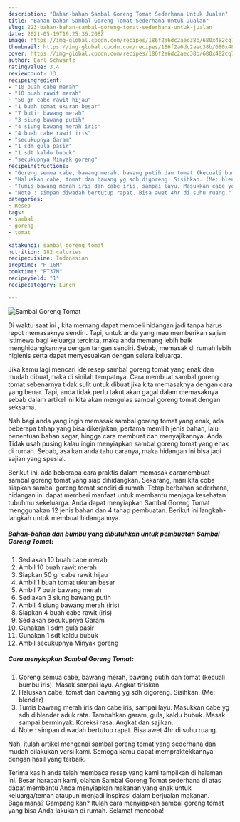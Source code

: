 ```yaml
---
description: "Bahan-bahan Sambal Goreng Tomat Sederhana Untuk Jualan"
title: "Bahan-bahan Sambal Goreng Tomat Sederhana Untuk Jualan"
slug: 223-bahan-bahan-sambal-goreng-tomat-sederhana-untuk-jualan
date: 2021-05-19T19:25:36.208Z
image: https://img-global.cpcdn.com/recipes/186f2a6dc2aec38b/680x482cq70/sambal-goreng-tomat-foto-resep-utama.jpg
thumbnail: https://img-global.cpcdn.com/recipes/186f2a6dc2aec38b/680x482cq70/sambal-goreng-tomat-foto-resep-utama.jpg
cover: https://img-global.cpcdn.com/recipes/186f2a6dc2aec38b/680x482cq70/sambal-goreng-tomat-foto-resep-utama.jpg
author: Earl Schwartz
ratingvalue: 3.4
reviewcount: 13
recipeingredient:
- "10 buah cabe merah"
- "10 buah rawit merah"
- "50 gr cabe rawit hijau"
- "1 buah tomat ukuran besar"
- "7 butir bawang merah"
- "3 siung bawang putih"
- "4 siung bawang merah iris"
- "4 buah cabe rawit iris"
- "secukupnya Garam"
- "1 sdm gula pasir"
- "1 sdt kaldu bubuk"
- "secukupnya Minyak goreng"
recipeinstructions:
- "Goreng semua cabe, bawang merah, bawang putih dan tomat (kecuali bumbu iris). Masak sampai layu. Angkat tiriskan"
- "Haluskan cabe, tomat dan bawang yg sdh digoreng. Sisihkan. (Me: blender)"
- "Tumis bawang merah iris dan cabe iris, sampai layu. Masukkan cabe yg sdh diblender aduk rata. Tambahkan garam, gula, kaldu bubuk. Masak sampai berminyak. Koreksi rasa. Angkat dan sajikan."
- "Note : simpan diwadah bertutup rapat. Bisa awet 4hr di suhu ruang."
categories:
- Resep
tags:
- sambal
- goreng
- tomat

katakunci: sambal goreng tomat 
nutrition: 182 calories
recipecuisine: Indonesian
preptime: "PT16M"
cooktime: "PT37M"
recipeyield: "1"
recipecategory: Lunch

---
```



![Sambal Goreng Tomat](https://img-global.cpcdn.com/recipes/186f2a6dc2aec38b/680x482cq70/sambal-goreng-tomat-foto-resep-utama.jpg)

Di waktu  saat ini , kita memang dapat membeli hidangan jadi tanpa harus repot memasaknya sendiri. Tapi, untuk anda yang mau memberikan sajian istimewa bagi keluarga tercinta, maka anda memang lebih baik menghidangkannya dengan tangan sendiri. Sebab, memasak di rumah lebih higienis serta dapat menyesuaikan dengan selera keluarga.

Jika kamu lagi mencari ide resep sambal goreng tomat yang enak dan mudah dibuat,maka di sinilah tempatnya. Cara membuat sambal goreng tomat  sebenarnya tidak sulit untuk dibuat jika kita memasaknya dengan cara yang benar. Tapi, anda tidak perlu takut akan gagal dalam memasaknya 
sebab dalam artikel ini kita akan mengulas sambal goreng tomat dengan seksama.  



Nah bagi anda yang ingin memasak sambal goreng tomat yang enak, ada beberapa tahap yang bisa dikerjakan, pertama memilih jenis bahan, lalu penentuan bahan segar, hingga cara membuat dan menyajikannya. Anda Tidak usah pusing kalau ingin menyiapkan sambal goreng tomat yang enak di rumah. Sebab, asalkan anda  tahu caranya, maka hidangan ini bisa jadi sajian yang spesial.

Berikut ini, ada beberapa cara praktis  dalam memasak caramembuat sambal goreng tomat yang siap dihidangkan. Sekarang, mari kita coba siapkan sambal goreng tomat sendiri di rumah. Tetap berbahan sederhana, hidangan ini dapat memberi manfaat untuk membantu menjaga kesehatan tubuhmu sekeluarga. Anda dapat menyiapkan Sambal Goreng Tomat menggunakan 12 jenis bahan dan 4 tahap pembuatan. Berikut ini langkah-langkah untuk membuat hidangannya.

<!--inarticleads1-->

##### Bahan-bahan dan bumbu yang dibutuhkan untuk pembuatan Sambal Goreng Tomat:

1. Sediakan 10 buah cabe merah
1. Ambil 10 buah rawit merah
1. Siapkan 50 gr cabe rawit hijau
1. Ambil 1 buah tomat ukuran besar
1. Ambil 7 butir bawang merah
1. Sediakan 3 siung bawang putih
1. Ambil 4 siung bawang merah (iris)
1. Siapkan 4 buah cabe rawit (iris)
1. Sediakan secukupnya Garam
1. Gunakan 1 sdm gula pasir
1. Gunakan 1 sdt kaldu bubuk
1. Ambil secukupnya Minyak goreng




<!--inarticleads2-->

##### Cara menyiapkan Sambal Goreng Tomat:

1. Goreng semua cabe, bawang merah, bawang putih dan tomat (kecuali bumbu iris). Masak sampai layu. Angkat tiriskan
1. Haluskan cabe, tomat dan bawang yg sdh digoreng. Sisihkan. (Me: blender)
1. Tumis bawang merah iris dan cabe iris, sampai layu. Masukkan cabe yg sdh diblender aduk rata. Tambahkan garam, gula, kaldu bubuk. Masak sampai berminyak. Koreksi rasa. Angkat dan sajikan.
1. Note : simpan diwadah bertutup rapat. Bisa awet 4hr di suhu ruang.




Nah, itulah artikel mengenai  sambal goreng tomat  yang sederhana dan mudah dilakukan versi kami. Semoga kamu dapat mempraktekkannya dengan hasil yang terbaik. 

Terima kasih anda telah membaca resep yang kami tampilkan di halaman ini. Besar harapan kami, olahan  Sambal Goreng Tomat sederhana di atas dapat membantu Anda menyiapkan makanan yang enak untuk keluarga/teman ataupun menjadi inspirasi dalam berjualan makanan. Bagaimana? Gampang kan? Itulah cara menyiapkan sambal goreng tomat yang bisa Anda lakukan di rumah. Selamat mencoba!

